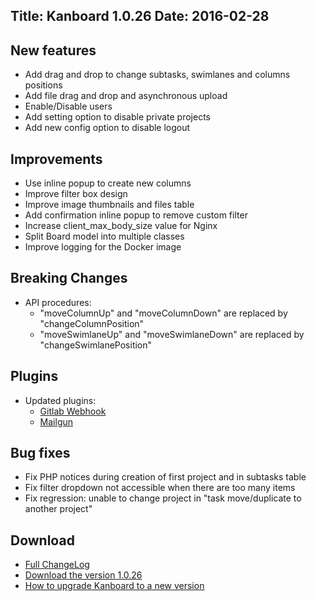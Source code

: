 Title: Kanboard 1.0.26
Date: 2016-02-28
---

New features
------------

* Add drag and drop to change subtasks, swimlanes and columns positions
* Add file drag and drop and asynchronous upload
* Enable/Disable users
* Add setting option to disable private projects
* Add new config option to disable logout

Improvements
------------

* Use inline popup to create new columns
* Improve filter box design
* Improve image thumbnails and files table
* Add confirmation inline popup to remove custom filter
* Increase client_max_body_size value for Nginx
* Split Board model into multiple classes
* Improve logging for the Docker image

Breaking Changes
----------------

* API procedures:
    - "moveColumnUp" and "moveColumnDown" are replaced by "changeColumnPosition"
    - "moveSwimlaneUp" and "moveSwimlaneDown" are replaced by "changeSwimlanePosition"

Plugins
-------

* Updated plugins:
    - [Gitlab Webhook](http://kanboard.net/plugin/gitlab-webhook)
    - [Mailgun](http://kanboard.net/plugin/mailgun)

Bug fixes
---------

* Fix PHP notices during creation of first project and in subtasks table
* Fix filter dropdown not accessible when there are too many items
* Fix regression: unable to change project in "task move/duplicate to another project"

Download
--------

- [Full ChangeLog](https://github.com/fguillot/kanboard/blob/master/ChangeLog)
- [Download the version 1.0.26](http://kanboard.net/kanboard-1.0.26.zip)
- [How to upgrade Kanboard to a new version](http://kanboard.net/documentation/update)
